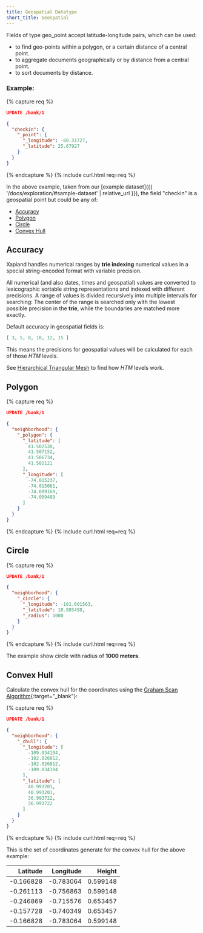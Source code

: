 ```yaml
---
title: Geospatial Datatype
short_title: Geospatial
---
```


Fields of type geo_point accept latitude-longitude pairs, which can be used:

* to find geo-points within a polygon, or a certain distance of a central point.
* to aggregate documents geographically or by distance from a central point.
* to sort documents by distance.


### Example:

{% capture req %}

```json
UPDATE /bank/1

{
  "checkin": {
    "_point": {
      "_longitude": -80.31727,
      "_latitude": 25.67927
    }
  }
}
```
{% endcapture %}
{% include curl.html req=req %}

In the above example, taken from our
[example dataset]({{ '/docs/exploration/#sample-dataset' | relative_url }}),
the field "checkin" is a geospatial point but could be any of:

- [Accuracy](#accuracy)
- [Polygon](#polygon)
- [Circle](#circle)
- [Convex Hull](#convex-hull)


## Accuracy

Xapiand handles numerical ranges by **trie indexing** numerical values in a
special string-encoded format with variable precision.

All numerical (and also dates, times and geospatial) values are converted to
lexicographic sortable string representations and indexed with different
precisions. A range of values is divided recursively into multiple intervals
for searching: The center of the range is searched only with the lowest possible
precision in the **trie**, while the boundaries are matched more exactly.

Default accuracy in geospatial fields is:

```json
[ 3, 5, 8, 10, 12, 15 ]
```

This means the precisions for geospatial values will be calculated for each of
those _HTM_ levels.

See [Hierarchical Triangular Mesh](htm) to find how _HTM_ levels work.


## Polygon

{% capture req %}

```json
UPDATE /bank/1

{
  "neighborhood": {
    "_polygon": {
      "_latitude": [
        41.502530,
        41.507152,
        41.506734,
        41.502121
      ],
      "_longitude": [
        -74.015237,
        -74.015061,
        -74.009160,
        -74.009489
      ]
    }
  }
}
```
{% endcapture %}
{% include curl.html req=req %}


## Circle

{% capture req %}

```json
UPDATE /bank/1

{
  "neighborhood": {
    "_circle": {
      "_longitude": -101.601563,
      "_latitude": 18.885498,
      "_radius": 1000
    }
  }
}
```
{% endcapture %}
{% include curl.html req=req %}

The example show circle with radius of **1000 meters**.


## Convex Hull

Calculate the convex hull for the coordinates using the
[Graham Scan Algorithm](https://en.wikipedia.org/wiki/Graham_scan#Algorithm){:target="_blank"}:

{% capture req %}

```json
UPDATE /bank/1

{
  "neighborhood": {
    "_chull": {
      "_longitude": [
        -109.034104,
        -102.026812,
        -102.026812,
        -109.034104
      ],
      "_latitude": [
        40.993201,
        40.993201,
        36.993722,
        36.993722
      ]
    }
  }
}
```
{% endcapture %}
{% include curl.html req=req %}

This is the set of coordinates generate for the convex hull for the above example:

| Latitude  | Longitude | Height   |
|----------:|----------:|---------:|
| -0.166828 | -0.783064 | 0.599148 |
| -0.261113 | -0.756863 | 0.599148 |
| -0.246869 | -0.715576 | 0.653457 |
| -0.157728 | -0.740349 | 0.653457 |
| -0.166828 | -0.783064 | 0.599148 |
